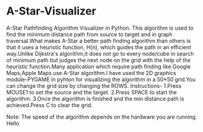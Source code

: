 # A-Star-Visualizer
A-Star Pathfinding Algorithm Visualizer in Python.
This algorithm is used to find the minimum distance path from source to target and in graph traversal.What makes A-Star a better path finding algorithm than others is that it uses a heuristic function, H(n), which guides the path in an efficient way.Unlike Dijkstra's algorithm,it does not go to every node/cube in search of minimum path but judges the next node on the grid with the help of the heuristic function.Many application which require path finding like Google Maps,Apple Maps use A-Star algorithm.I have used the 2D graphics module-PYGAME in pyhton for visualizing the algorithm in a 50*50 grid.You can change the grid size by changing the ROWS. 
Instructions-
1.Press MOUSE1 to set the source and the target.
2.Press SPACE to start the algorithm.
3.Once the algorithm is finished and the min distance path is achieved.Press C to clear the grid.

Note: The speed of the algorithm depends on the hardware you are running.
Hello


